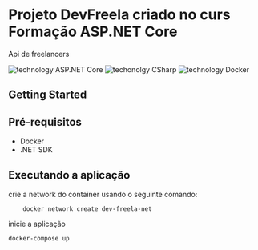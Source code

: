 # Projeto DevFreela criado no curs Formação ASP.NET Core

Api de freelancers

![technology ASP.NET Core](https://img.shields.io/badge/techonolgy-ASP.NET_core-blue)
![techonolgy CSharp](https://img.shields.io/badge/techonolgy-CSharp-blueviolet)
![technology Docker](https://img.shields.io/badge/techonolgy-Docker-blue)

## Getting Started

## Pré-requisitos

- Docker
- .NET SDK

## Executando a aplicação

crie a network do container usando o seguinte comando:

```
    docker network create dev-freela-net
```


inicie a aplicação

```
docker-compose up
```